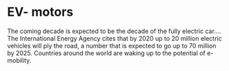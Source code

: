 # EV- motors
The coming decade is expected to be the decade of the fully electric car…. The International Energy Agency cites that by 2020 up to 20 million electric vehicles will ply the road, a number that is expected to go up to 70 million by 2025. Countries around the world are waking up to the potential of e-mobility.
